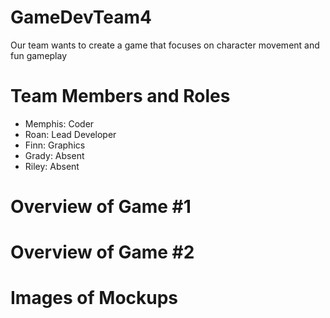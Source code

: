 # GameDevTeam4
Our team wants to create a game that focuses on character movement and fun gameplay

# Team Members and Roles
* Memphis: Coder
* Roan: Lead Developer
* Finn: Graphics
* Grady: Absent
* Riley: Absent

# Overview of Game #1

# Overview of Game #2

# Images of Mockups
